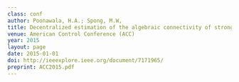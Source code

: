 ```yaml
---
class: conf
author: Poonawala, H.A.; Spong, M.W,
title: Decentralized estimation of the algebraic connectivity of strongly connected digraphs
venue: American Control Conference (ACC)
year: 2015
layout: page
date: 2015-01-01
doi: http://ieeexplore.ieee.org/document/7171965/
preprint: ACC2015.pdf
---
```

